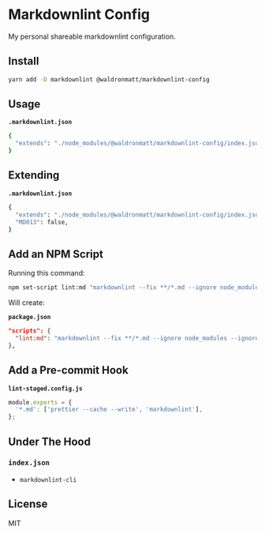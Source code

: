 # Markdownlint Config

My personal shareable markdownlint configuration.

## Install

```bash
yarn add -D markdownlint @waldronmatt/markdownlint-config
```

## Usage

**`.markdownlint.json`**

```bash
{
  "extends": "./node_modules/@waldronmatt/markdownlint-config/index.json"
}
```

## Extending

**`.markdownlint.json`**

```bash
{
  "extends": "./node_modules/@waldronmatt/markdownlint-config/index.json",
  "MD013": false,
}
```

## Add an NPM Script

Running this command:

```bash
npm set-script lint:md "markdownlint --fix **/*.md --ignore node_modules --ignore **/CHANGELOG.md"
```

Will create:

**`package.json`**

```json
"scripts": {
  "lint:md": "markdownlint --fix **/*.md --ignore node_modules --ignore **/CHANGELOG.md"
},
```

## Add a Pre-commit Hook

**`lint-staged.config.js`**

```js
module.exports = {
  '*.md': ['prettier --cache --write', 'markdownlint'],
};
```

## Under The Hood

### `index.json`

- `markdownlint-cli`

## License

MIT
